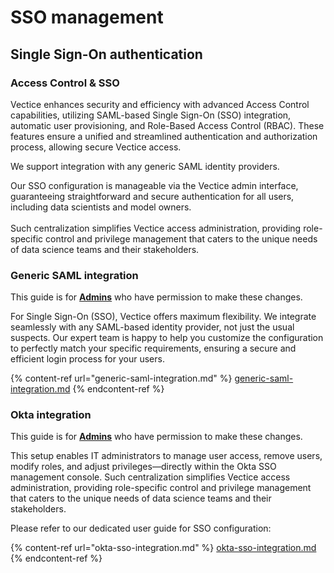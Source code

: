 # SSO management

## Single Sign-On authentication

### Access Control & SSO

Vectice enhances security and efficiency with advanced Access Control capabilities, utilizing SAML-based Single Sign-On (SSO) integration, automatic user provisioning, and Role-Based Access Control (RBAC). These features ensure a unified and streamlined authentication and authorization process, allowing secure Vectice access.&#x20;


We support integration with any generic SAML identity providers.


Our SSO configuration is manageable via the Vectice admin interface, guaranteeing straightforward and secure authentication for all users, including data scientists and model owners.\
\
Such centralization simplifies Vectice access administration, providing role-specific control and privilege management that caters to the unique needs of data science teams and their stakeholders.

### Generic SAML integration


This guide is for [**Admins**](../../admin-guides/user-management/user-roles-and-permissions.md) who have permission to make these changes.


For Single Sign-On (SSO), Vectice offers maximum flexibility. We integrate seamlessly with any SAML-based identity provider, not just the usual suspects. Our expert team is happy to help you customize the configuration to perfectly match your specific requirements, ensuring a secure and efficient login process for your users.

{% content-ref url="generic-saml-integration.md" %}
[generic-saml-integration.md](generic-saml-integration.md)
{% endcontent-ref %}

### Okta integration


This guide is for [**Admins**](../../admin-guides/user-management/user-roles-and-permissions.md) who have permission to make these changes.


This setup enables IT administrators to manage user access, remove users, modify roles, and adjust privileges—directly within the Okta SSO management console. Such centralization simplifies Vectice access administration, providing role-specific control and privilege management that caters to the unique needs of data science teams and their stakeholders.

Please refer to our dedicated user guide for SSO configuration:

{% content-ref url="okta-sso-integration.md" %}
[okta-sso-integration.md](okta-sso-integration.md)
{% endcontent-ref %}
